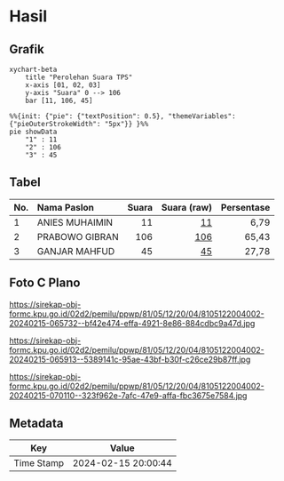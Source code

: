 # Hasil

## Grafik

```mermaid
xychart-beta
    title "Perolehan Suara TPS"
    x-axis [01, 02, 03]
    y-axis "Suara" 0 --> 106
    bar [11, 106, 45]
```

```mermaid
%%{init: {"pie": {"textPosition": 0.5}, "themeVariables": {"pieOuterStrokeWidth": "5px"}} }%%
pie showData
    "1" : 11
    "2" : 106
    "3" : 45
```

## Tabel

| No. | Nama Paslon    | Suara | Suara (raw) | Persentase |
|:--- |:-------------- | -----:| -----------:| ----------:|
| 1   | ANIES MUHAIMIN | 11    | [11][p-1]   | 6,79       |
| 2   | PRABOWO GIBRAN | 106   | [106][p-2]  | 65,43      |
| 3   | GANJAR MAHFUD  | 45    | [45][p-3]   | 27,78      |


[p-1]: https://github.com/gigit-pemilu/pemilu-2024-81-maluku/blob/main/pilpres/hitung-suara/sub/81-maluku/sub/05-seram-bagian-timur/sub/12-bula-barat/sub/2004-waiketam-baru/sub/002-tps/sub/paslon-1.txt
[p-2]: https://github.com/gigit-pemilu/pemilu-2024-81-maluku/blob/main/pilpres/hitung-suara/sub/81-maluku/sub/05-seram-bagian-timur/sub/12-bula-barat/sub/2004-waiketam-baru/sub/002-tps/sub/paslon-2.txt
[p-3]: https://github.com/gigit-pemilu/pemilu-2024-81-maluku/blob/main/pilpres/hitung-suara/sub/81-maluku/sub/05-seram-bagian-timur/sub/12-bula-barat/sub/2004-waiketam-baru/sub/002-tps/sub/paslon-3.txt

## Foto C Plano

https://sirekap-obj-formc.kpu.go.id/02d2/pemilu/ppwp/81/05/12/20/04/8105122004002-20240215-065732--bf42e474-effa-4921-8e86-884cdbc9a47d.jpg

https://sirekap-obj-formc.kpu.go.id/02d2/pemilu/ppwp/81/05/12/20/04/8105122004002-20240215-065913--5389141c-95ae-43bf-b30f-c26ce29b87ff.jpg

https://sirekap-obj-formc.kpu.go.id/02d2/pemilu/ppwp/81/05/12/20/04/8105122004002-20240215-070110--323f962e-7afc-47e9-affa-fbc3675e7584.jpg


## Metadata

| Key        | Value               |
| ---------- | ------------------- |
| Time Stamp | 2024-02-15 20:00:44 |



